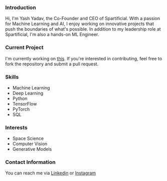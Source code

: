 ### Introduction
Hi, I'm Yash Yadav, the Co-Founder and CEO of Spartificial. With a passion for Machine Learning and AI, I enjoy working on innovative projects that push the boundaries of what's possible. In addition to my leadership role at Spartificial, I'm also a hands-on ML Engineer.

### Current Project
I'm currently working on [this](https://github.com/tardigrade-10/cloudrm). If you're interested in contributing, feel free to fork the repository and submit a pull request.

### Skills
- Machine Learning
- Deep Learning
- Python
- TensorFlow
- PyTorch
- SQL

### Interests
- Space Science
- Computer Vision
- Generative Models

### Contact Information
You can reach me via [Linkedin](https://www.linkedin.com/in/yash-yadav-558125170/) or [Instagram](https://www.instagram.com/yash.ipynb/)
